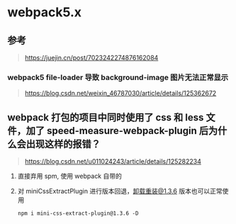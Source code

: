 # webpack5.x

## 参考

> https://juejin.cn/post/7023242274876162084

### webpack5 file-loader 导致 background-image 图片无法正常显示

> https://blog.csdn.net/weixin_46787030/article/details/125362672

## webpack 打包的项目中同时使用了 css 和 less 文件，加了 speed-measure-webpack-plugin 后为什么会出现这样的报错？

> https://blog.csdn.net/u011024243/article/details/125282234

1. 直接弃用 spm, 使用 webpack 自带的

2. 对 miniCssExtractPlugin 进行版本回退，卸载重装@1.3.6 版本也可以正常使用

   `npm i mini-css-extract-plugin@1.3.6 -D`
